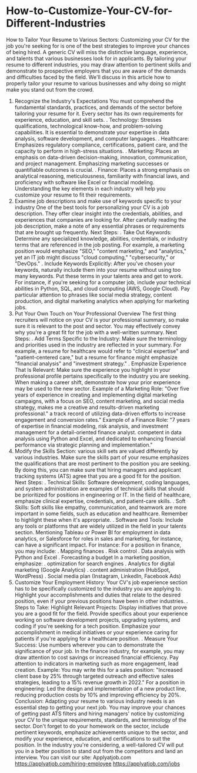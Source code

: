 # How-to-Customize-Your-CV-for-Different-Industries
How to Tailor Your Resume to Various Sectors:
Customizing your CV for the job you're seeking for is one of the best strategies to improve your chances of being hired. A generic CV will miss the distinctive language, experience, and talents that various businesses look for in applicants. By tailoring your resume to different industries, you may draw attention to pertinent skills and demonstrate to prospective employers that you are aware of the demands and difficulties faced by the field. We'll discuss in this article how to properly tailor your resume to various businesses and why doing so might make you stand out from the crowd.
1. Recognize the Industry's Expectations
You must comprehend the fundamental standards, practices, and demands of the sector before tailoring your resume for it. Every sector has its own requirements for experience, education, and skill sets.
. Technology: Stresses qualifications, technological know-how, and problem-solving capabilities. It is essential to demonstrate your expertise in data analysis, software development, and computer languages.
. Healthcare: Emphasizes regulatory compliance, certifications, patient care, and the capacity to perform in high-stress situations.
. Marketing: Places an emphasis on data-driven decision-making, innovation, communication, and project management. Emphasizing marketing successes or quantifiable outcomes is crucial.
. Finance: Places a strong emphasis on analytical reasoning, meticulousness, familiarity with financial laws, and proficiency with software like Excel or financial modeling.
Understanding the key elements in each industry will help you customize your resume to fit their requirements.
2. Examine job descriptions and make use of keywords specific to your industry
One of the best tools for personalizing your CV is a job description. They offer clear insight into the credentials, abilities, and experiences that companies are looking for. After carefully reading the job description, make a note of any essential phrases or requirements that are brought up frequently.
Next Steps:
. Take Out Keywords: Determine any specialized knowledge, abilities, credentials, or industry terms that are referenced in the job posting. For example, a marketing position would emphasize "SEO," "content marketing," and "analytics," yet an IT job might discuss "cloud computing," "cybersecurity," or "DevOps."
. Include Keywords Explicitly: After you've chosen your keywords, naturally include them into your resume without using too many keywords. Put these terms in your talents area and get to work.
For instance, if you're seeking for a computer job, include your technical abilities in Python, SQL, and cloud computing (AWS, Google Cloud). Pay particular attention to phrases like social media strategy, content production, and digital marketing analytics when applying for marketing jobs.
3. Put Your Own Touch on Your Professional Overview
The first thing recruiters will notice on your CV is your professional summary, so make sure it is relevant to the post and sector. You may effectively convey why you're a great fit for the job with a well-written summary.
Next Steps:
. Add Terms Specific to the Industry: Make sure the terminology and priorities used in the industry are reflected in your summary. For example, a resume for healthcare would refer to "clinical expertise" and "patient-centered care," but a resume for finance might emphasize "financial analysis" and "investment strategy."
. Emphasize Experience That Is Relevant: Make sure the experience you highlight in your professional profile pertains specifically to the industry you are seeking. When making a career shift, demonstrate how your prior experience may be used to the new sector.
Example of a Marketing Role: "Over five years of experience in creating and implementing digital marketing campaigns, with a focus on SEO, content marketing, and social media strategy, makes me a creative and results-driven marketing professional." a track record of utilizing data-driven efforts to increase engagement and conversion rates."
Example of a Finance Role: "7 years of expertise in financial modeling, risk analysis, and investment management for a detail-oriented finance analyst. competent in data analysis using Python and Excel, and dedicated to enhancing financial performance via strategic planning and implementation."
4. Modify the Skills Section:
various skill sets are valued differently by various industries. Make sure the skills part of your resume emphasizes the qualifications that are most pertinent to the position you are seeking. By doing this, you can make sure that hiring managers and applicant tracking systems (ATS) agree that you are a good fit for the position.
Next Steps:
. Technical Skills: Software development, coding languages, and system administration are examples of technical skills that should be prioritized for positions in engineering or IT. In the field of healthcare, emphasize clinical expertise, credentials, and patient-care skills.
. Soft Skills: Soft skills like empathy, communication, and teamwork are more important in some fields, such as education and healthcare. Remember to highlight these when it's appropriate.
. Software and Tools: Include any tools or platforms that are widely utilized in the field in your talents section. Mentioning Tableau or Power BI for employment in data analytics, or Salesforce for roles in sales and marketing, for instance, can have a significant impact.
For instance:
For a position in finance, you may include:
. Mapping finances
. Risk control
. Data analysis with Python and Excel
. Forecasting a budget
In a marketing position, emphasize:
. optimization for search engines
. Analytics for digital marketing (Google Analytics)
. content administration (HubSpot, WordPress)
. Social media plan (Instagram, LinkedIn, Facebook Ads)
5. Customize Your Employment History:
Your CV's job experience section has to be specifically customized to the industry you are applying to. Highlight your accomplishments and duties that relate to the desired position, even if your previous positions have been in other industries.
. Steps to Take: Highlight Relevant Projects: Display initiatives that prove you are a good fit for the field. Provide specifics about your experience working on software development projects, upgrading systems, and coding if you're seeking for a tech position. Emphasize your accomplishment in medical initiatives or your experience caring for patients if you're applying for a healthcare position.
. Measure Your Success: Use numbers wherever you can to demonstrate the significance of your job. In the finance industry, for example, you may draw attention to cost savings or increased financial efficiency. Pay attention to indicators in marketing such as more engagement, lead creation.
Example: You may write this for a sales position:
"Increased client base by 25% through targeted outreach and effective sales strategies, leading to a 15% revenue growth in 2022."
For a position in engineering:
Led the design and implementation of a new product line, reducing production costs by 10% and improving efficiency by 20%.
Conclusion:
Adapting your resume to various industry needs is an essential step to getting your next job. You may improve your chances of getting past ATS filters and hiring managers' notice by customizing your CV to the unique requirements, standards, and terminology of the sector. Don't forget to do your homework on the sector, include pertinent keywords, emphasize achievements unique to the sector, and modify your experience, education, and certifications to suit the position. In the industry you're considering, a well-tailored CV will put you in a better position to stand out from the competitors and land an interview.
You can visit our site: Applyatjob.com
https://applyatjob.com/hiring-employee
https://applyatjob.com/jobs
